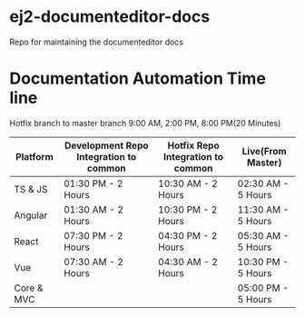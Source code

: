 # ej2-documenteditor-docs
Repo for maintaining the documenteditor docs

# Documentation Automation Time line

Hotfix branch to master branch 9:00 AM, 2:00 PM, 8:00 PM(20 Minutes)

|Platform|Development Repo Integration to common|Hotfix Repo Integration to common|Live(From Master)|
|---|---|---|--|
|TS & JS|01:30 PM - 2 Hours|10:30 AM - 2 Hours|02:30 AM - 5 Hours|
|Angular|01:30 AM - 2 Hours|10:30 PM - 2 Hours|	11:30 AM - 5 Hours|
|React|07:30 PM - 2 Hours|04:30 PM - 2 Hours|05:30 AM - 5 Hours|
|Vue|07:30 AM - 2 Hours|04:30 AM - 2 Hours|10:30 PM - 5 Hours|
|Core & MVC| | |05:00 PM - 5 Hours|
